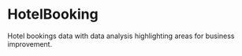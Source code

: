 # HotelBooking

Hotel bookings data with data analysis highlighting areas for business improvement.
